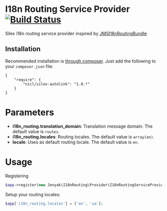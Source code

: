 I18n Routing Service Provider  [![Build Status](https://secure.travis-ci.org/jenyak/I18nRoutingServiceProvider.png)](http://travis-ci.org/jenyak/I18nRoutingServiceProvider)
=============================

Silex i18n routing service provider inspired by [JMSI18nRoutingBundle](https://github.com/schmittjoh/JMSI18nRoutingBundle)

Installation
------------

Recommended installation is [through composer](http://getcomposer.org). Just add
the following to your `composer.json` file:

    {
        "require": {
            "nicl/silex-autolink": "1.0.*"
        }
    }

# Parameters

* **i18n_routing.translation_domain**: Translation message domain. The default value is `routes`.
* **i18n_routing.locales**: Routing locales. The default value is `array(en)`.
* **locale**: Uses as default routing locale. The default value is `en`.

# Usage

Registering

```php
$app->register(new Jenyak\I18nRouting\Provider\I18nRoutingServiceProvider());
```

Setup your routing locales:
```php
$app['i18n_routing.locales'] = ['en', 'ua'];
```

